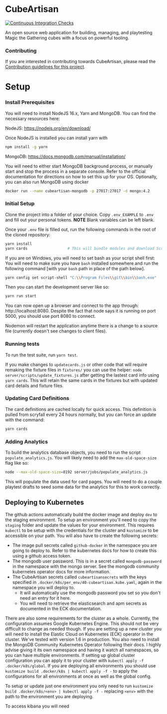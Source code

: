# CubeArtisan

[![Continuous Integration Checks](https://github.com/CubeArtisan/cubeartisan/actions/workflows/actions.yml/badge.svg)](https://github.com/CubeArtisan/cubeartisan/actions/workflows/actions.yml)

An open source web application for building, managing, and playtesting Magic the Gathering cubes with a focus on 
powerful tooling.

### Contributing

If you are interested in contributing towards CubeArtisan, please read the [Contribution guidelines for this project](CONTRIBUTING.md).

# Setup

### Install Prerequisites

You will need to install NodeJS 16.x, Yarn and MongoDB. You can find the necessary resources here:

NodeJS: https://nodejs.org/en/download/

Once NodeJS is installed you can install yarn with

```sh
npm install -g yarn
```

MongoDB: https://docs.mongodb.com/manual/installation/

You will need to either start MongoDB background process, or manually start and stop the process in a separate console.
Refer to the official documentation for directions on how to set this up for your OS.
Optionally, you can also run MongoDB using docker

```sh
docker run --name cubeartisan-mongodb -p 27017:27017 -d mongo:4.2
```

### Initial Setup

Clone the project into a folder of your choice. Copy `.env_EXAMPLE` to `.env` and fill out your personal tokens.
**NOTE** Blank variables can be left blank. 

Once your `.env` file is filled out, run the following commands in the root of the cloned repository:

```sh
yarn install
yarn cards                  # This will bundle modules and download Scryfall assets.
```

If you are on Windows, you will need to set bash as your script shell first:
You will need to make sure you have `bash` installed somewhere and run the following command
[with your `bash` path in place of the path below].

```sh
yarn config set script-shell "C:\\Program Files\\git\\bin\\bash.exe"
````

Then you can start the development server like so:

```sh
yarn run start
```

You can now open up a browser and connect to the app through: http://localhost:8080. Despite the fact that node says
it is running on port 5000, you should use port 8080 to connect.

Nodemon will restart the application anytime there is a change to a source file (currently doesn't see changes to client
files).

### Running tests

To run the test suite, run `yarn test`.

If you make changes to `updatecards.js` or other code that will require remaking the fixture files in `fixtures/`
you can use the helper: `node server/scripts/update_fixtures.js` after getting the lastest card info using
`yarn cards`. This will retain the same cards in the fixtures but with updated card details and fixture files.

### Updating Card Definitions

The card definitions are cached locally for quick access. This definition is pulled from scryfall every 24 hours
normally, but you can force an update with the command:
```sh
yarn cards
```

### Adding Analytics

To build the analytics database objects, you need to run the script `populate_analytics.js`. You will likely need to
add the `max-old-space-size` flag like so:
```sh
node --max-old-space-size=8192 server/jobs/populate_analytics.js
```

This will populate the data used for card pages. You will need to do a couple playtest drafts to seed some data for the
analytics for this to work correctly.

## Deploying to Kubernetes

The github actions automatically build the docker image and deploy `dev` to the staging environment. To setup an
environment you'll need to copy the `staging` folder and update the values for your environment. This requires `kubectl`
to be setup with the credentials for the cluster and `kustomize` to be accessible on your path. You will also have to
create the following secrets:

 - The image pull secrets called `github-docker` in the namespace you are going to deploy to. Refer to the kubernetes
   docs for how to create this using a github access token.
 - The mongodb user password. This is in a secret called `mongodb-password` in the namespace with the mongo server.
   See the mongodb community kubernetes operator docs for more information.
 - The CubeArtisan secrets called `cubeartisansecrets` with the keys specified in
   `.docker/k8s/per_env/40-cubeartisan.kube.yaml`, again in the namespace you will deploy to.
    - It will automatically use the mongodb password you set so you don't need an entry for it here.
    - You will need to retrieve the elasticsearch and apm secrets as documented in the ECK documentation.
   
There are also some requirements for the cluster as a whole. Currently, the configuration assumes Google Kubernetes
Engine. This should not be very difficult to change as needed though. If you are setting up a new cluster you will need
to install the Elastic Cloud on Kubernetes (ECK) operator in the cluster. We've tested with version 1.6 in production.
You also need to install the MongoDB Community Kubernetes Operator following their docs. I highly advise giving it its
own namespace and having it watch all namespaces, so you can have multiple environments. If setting up global cluster
configuration you can apply it to your cluster with `kubectl apply -f .docker/k8s/global`. If you are deploying all
environments you should use `kustomize build .docker/k8s | kubectl apply -f -` to apply the configurations for all
environments at once as well as the global config.

To setup or update just one environment you only need to run `kustomize build .docker/k8s/<env> | kubectl apply -f -`
replacing `<env>` with the path to the environment you are deploying.

To access kibana you will need 